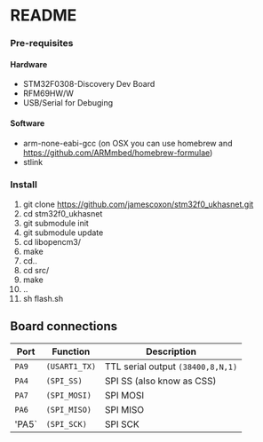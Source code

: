 # README

### Pre-requisites
#### Hardware
* STM32F0308-Discovery Dev Board
* RFM69HW/W
* USB/Serial for Debuging

#### Software
* arm-none-eabi-gcc (on OSX you can use homebrew and https://github.com/ARMmbed/homebrew-formulae)
* stlink

### Install
1. git clone https://github.com/jamescoxon/stm32f0_ukhasnet.git
2. cd stm32f0_ukhasnet
3. git submodule init
4. git submodule update
5. cd libopencm3/
6. make
7. cd..
8. cd src/
9. make
10. ..
11. sh flash.sh

## Board connections

| Port  | Function      | Description                       |
| ----- | ------------- | --------------------------------- |
| `PA9` | `(USART1_TX)` | TTL serial output `(38400,8,N,1)` |
| `PA4` | `(SPI_SS)`    | SPI SS (also know as CSS)         |
| `PA7` | `(SPI_MOSI)`  | SPI MOSI                          |
| `PA6` | `(SPI_MISO)`  | SPI MISO                          |
| 'PA5` | `(SPI_SCK)`   | SPI SCK                           |
